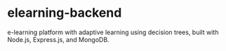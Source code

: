 # elearning-backend
e-learning platform with adaptive learning using decision trees, built with Node.js, Express.js, and MongoDB.
